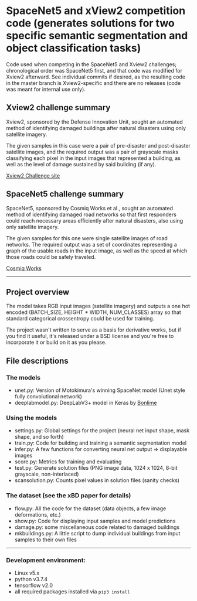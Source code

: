 # SpaceNet5 and xView2 competition code (generates solutions for two specific semantic segmentation and object classification tasks)

Code used when competing in the SpaceNet5 and Xview2 challenges; chronological order was SpaceNet5
first, and that code was modified for Xview2 afterward.  See individual commits if desired, as the
resulting code in the master branch is Xview2-specific and there are no releases (code was meant
for internal use only).


## Xview2 challenge summary
Xview2, sponsored by the Defense Innovation Unit, sought an automated method of identifying
damaged buildings after natural disasters using only satellite imagery.

The given samples in this case were a pair of pre-disaster and post-disaster satellite images,
and the required output was a pair of grayscale masks classifying each pixel in the input images
that represented a building, as well as the level of damage sustained by said building (if any).

[Xview2 Challenge site](https://xview2.org)


## SpaceNet5 challenge summary
SpaceNet5, sponsored by Cosmiq Works et al., sought an automated method of identifying damaged
road networks so that first responders could reach necessary areas efficiently after natural
disasters, also using only satellite imagery.

The given samples for this one were single satellite images of road networks.  The required
output was a set of coordinates representing a graph of the usable roads in the input image, as
well as the speed at which those roads could be safely traveled.

[Cosmiq Works](https://www.cosmiqworks.org)

------

## Project overview
The model takes RGB input images (satellite imagery) and outputs a one hot encoded
(BATCH_SIZE, HEIGHT * WIDTH, NUM_CLASSES) array so that standard categorical crossentropy
could be used for training.

The project wasn't written to serve as a basis for derivative works, but if you find it useful,
it's released under a BSD license and you're free to incorporate it or build on it as you please.

## File descriptions

### The models
- unet.py: Version of Motokimura's winning SpaceNet model (Unet style fully convolutional network)
- deeplabmodel.py: DeepLabV3+ model in Keras by [Bonlime](https://github.com/bonlime/keras-deeplab-v3-plus)

### Using the models
- settings.py: Global settings for the project (neural net input shape, mask shape, and so forth)
- train.py: Code for building and training a semantic segmentation model
- infer.py: A few functions for converting neural net output => displayable images
- score.py: Metrics for training and evaluating
- test.py: Generate solution files (PNG image data, 1024 x 1024, 8-bit grayscale, non-interlaced)
- scansolution.py: Counts pixel values in solution files (sanity checks)

### The dataset (see the xBD paper for details)
- flow.py: All the code for the dataset (data objects, a few image deformations, etc.)
- show.py: Code for displaying input samples and model predictions
- damage.py: some miscellaneous code related to damaged buildings
- mkbuildings.py: A little script to dump individual buildings from input samples to their own files

------

### Development environment:
- Linux v5.x
- python v3.7.4
- tensorflow v2.0
- all required packages installed via `pip3 install`

